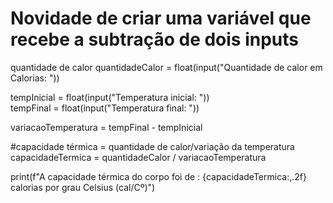 # Novidade de criar uma variável que recebe a subtração de dois inputs

quantidade de calor
quantidadeCalor = float(input("Quantidade de calor em Calorias: ")) 

tempInicial = float(input("Temperatura inicial: ")) 	
tempFinal = float(input("Temperatura final: ")) 	

variacaoTemperatura = tempFinal - tempInicial

#capacidade térmica = quantidade de calor/variação da temperatura
capacidadeTermica = quantidadeCalor / variacaoTemperatura

print(f"A capacidade térmica do corpo foi de : {capacidadeTermica:,.2f} calorias por grau Celsius (cal/Cº)")
